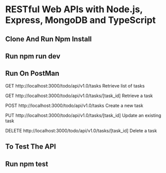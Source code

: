 # RESTful Web APIs with Node.js, Express, MongoDB and TypeScript
## Clone And Run Npm Install
## Run npm run dev
## Run On PostMan 

GET  http://localhost:3000/todo/api/v1.0/tasks  Retrieve  list  of  tasks 

GET  http://localhost:3000/todo/api/v1.0/tasks/[task_id]  Retrieve  a  task  

POST  http://localhost:3000/todo/api/v1.0/tasks  Create  a  new  task  

PUT http://localhost:3000/todo/api/v1.0/tasks/[task_id]  Update  an  existing  task  

DELETE  http://localhost:3000/todo/api/v1.0/tasks/[task_id]  Delete  a  task  
 
## To Test The API
## Run npm test